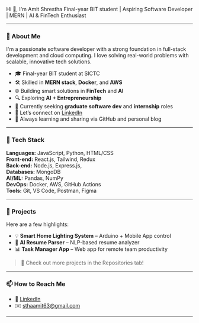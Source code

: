 Hi 👋, I'm Amit Shrestha
Final-year BIT student | Aspiring Software Developer | MERN | AI & FinTech Enthusiast

---

### 🚀 About Me

I'm a passionate software developer with a strong foundation in full-stack development and cloud computing. I love solving real-world problems with scalable, innovative tech solutions.

- 🎓 Final-year BIT student at SICTC  
- 🛠️ Skilled in **MERN stack**, **Docker**, and **AWS**
- 🌐 Building smart solutions in **FinTech** and **AI**
- 🔍 Exploring **AI + Entrepreneurship**
- 🚀 Currently seeking **graduate software dev** and **internship** roles  
- 💬 Let’s connect on [LinkedIn](https://www.linkedin.com/in/amit-shrestha-240300251/)  
- 🧠 Always learning and sharing via GitHub and personal blog

---

### 🚀 Tech Stack

**Languages:** JavaScript, Python, HTML/CSS  
**Front-end:** React.js, Tailwind, Redux  
**Back-end:** Node.js, Express.js,   
**Databases:** MongoDB  
**AI/ML:** Pandas, NumPy   
**DevOps:** Docker, AWS, GitHub Actions  
**Tools:** Git, VS Code, Postman, Figma  

---

### 📌 Projects

Here are a few highlights:

- 💡 **Smart Home Lighting System** – Arduino + Mobile App control  
- 🧠 **AI Resume Parser** – NLP-based resume analyzer  
- 📊 **Task Manager App** – Web app for remote team productivity  

> 🔗 Check out more projects in the Repositories tab!

---

### 📫 How to Reach Me

- 💼 [LinkedIn](https://www.linkedin.com/in/amit-shrestha-240300251/)
- ✉️ sthaamit63@gmail.com

---

